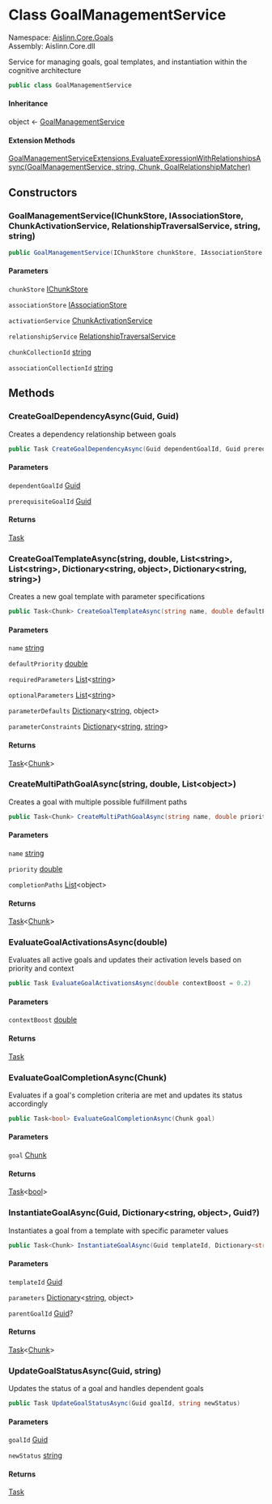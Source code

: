 # <a id="Aislinn_Core_Goals_GoalManagementService"></a> Class GoalManagementService

Namespace: [Aislinn.Core.Goals](Aislinn.Core.Goals.md)  
Assembly: Aislinn.Core.dll  

Service for managing goals, goal templates, and instantiation within the cognitive architecture

```csharp
public class GoalManagementService
```

#### Inheritance

object ← 
[GoalManagementService](Aislinn.Core.Goals.GoalManagementService.md)

#### Extension Methods

[GoalManagementServiceExtensions.EvaluateExpressionWithRelationshipsAsync\(GoalManagementService, string, Chunk, GoalRelationshipMatcher\)](Aislinn.Core.Goals.GoalManagementServiceExtensions.md\#Aislinn\_Core\_Goals\_GoalManagementServiceExtensions\_EvaluateExpressionWithRelationshipsAsync\_Aislinn\_Core\_Goals\_GoalManagementService\_System\_String\_Aislinn\_Core\_Models\_Chunk\_Aislinn\_Core\_Goals\_GoalRelationshipMatcher\_)

## Constructors

### <a id="Aislinn_Core_Goals_GoalManagementService__ctor_Aislinn_ChunkStorage_Interfaces_IChunkStore_Aislinn_ChunkStorage_Interfaces_IAssociationStore_Aislinn_Core_Services_ChunkActivationService_Aislinn_Core_Relationships_RelationshipTraversalService_System_String_System_String_"></a> GoalManagementService\(IChunkStore, IAssociationStore, ChunkActivationService, RelationshipTraversalService, string, string\)

```csharp
public GoalManagementService(IChunkStore chunkStore, IAssociationStore associationStore, ChunkActivationService activationService, RelationshipTraversalService relationshipService, string chunkCollectionId = "default", string associationCollectionId = "default")
```

#### Parameters

`chunkStore` [IChunkStore](Aislinn.ChunkStorage.Interfaces.IChunkStore.md)

`associationStore` [IAssociationStore](Aislinn.ChunkStorage.Interfaces.IAssociationStore.md)

`activationService` [ChunkActivationService](Aislinn.Core.Services.ChunkActivationService.md)

`relationshipService` [RelationshipTraversalService](Aislinn.Core.Relationships.RelationshipTraversalService.md)

`chunkCollectionId` [string](https://learn.microsoft.com/dotnet/api/system.string)

`associationCollectionId` [string](https://learn.microsoft.com/dotnet/api/system.string)

## Methods

### <a id="Aislinn_Core_Goals_GoalManagementService_CreateGoalDependencyAsync_System_Guid_System_Guid_"></a> CreateGoalDependencyAsync\(Guid, Guid\)

Creates a dependency relationship between goals

```csharp
public Task CreateGoalDependencyAsync(Guid dependentGoalId, Guid prerequisiteGoalId)
```

#### Parameters

`dependentGoalId` [Guid](https://learn.microsoft.com/dotnet/api/system.guid)

`prerequisiteGoalId` [Guid](https://learn.microsoft.com/dotnet/api/system.guid)

#### Returns

 [Task](https://learn.microsoft.com/dotnet/api/system.threading.tasks.task)

### <a id="Aislinn_Core_Goals_GoalManagementService_CreateGoalTemplateAsync_System_String_System_Double_System_Collections_Generic_List_System_String__System_Collections_Generic_List_System_String__System_Collections_Generic_Dictionary_System_String_System_Object__System_Collections_Generic_Dictionary_System_String_System_String__"></a> CreateGoalTemplateAsync\(string, double, List<string\>, List<string\>, Dictionary<string, object\>, Dictionary<string, string\>\)

Creates a new goal template with parameter specifications

```csharp
public Task<Chunk> CreateGoalTemplateAsync(string name, double defaultPriority, List<string> requiredParameters, List<string> optionalParameters = null, Dictionary<string, object> parameterDefaults = null, Dictionary<string, string> parameterConstraints = null)
```

#### Parameters

`name` [string](https://learn.microsoft.com/dotnet/api/system.string)

`defaultPriority` [double](https://learn.microsoft.com/dotnet/api/system.double)

`requiredParameters` [List](https://learn.microsoft.com/dotnet/api/system.collections.generic.list\-1)<[string](https://learn.microsoft.com/dotnet/api/system.string)\>

`optionalParameters` [List](https://learn.microsoft.com/dotnet/api/system.collections.generic.list\-1)<[string](https://learn.microsoft.com/dotnet/api/system.string)\>

`parameterDefaults` [Dictionary](https://learn.microsoft.com/dotnet/api/system.collections.generic.dictionary\-2)<[string](https://learn.microsoft.com/dotnet/api/system.string), object\>

`parameterConstraints` [Dictionary](https://learn.microsoft.com/dotnet/api/system.collections.generic.dictionary\-2)<[string](https://learn.microsoft.com/dotnet/api/system.string), [string](https://learn.microsoft.com/dotnet/api/system.string)\>

#### Returns

 [Task](https://learn.microsoft.com/dotnet/api/system.threading.tasks.task\-1)<[Chunk](Aislinn.Core.Models.Chunk.md)\>

### <a id="Aislinn_Core_Goals_GoalManagementService_CreateMultiPathGoalAsync_System_String_System_Double_System_Collections_Generic_List_System_Object__"></a> CreateMultiPathGoalAsync\(string, double, List<object\>\)

Creates a goal with multiple possible fulfillment paths

```csharp
public Task<Chunk> CreateMultiPathGoalAsync(string name, double priority, List<object> completionPaths)
```

#### Parameters

`name` [string](https://learn.microsoft.com/dotnet/api/system.string)

`priority` [double](https://learn.microsoft.com/dotnet/api/system.double)

`completionPaths` [List](https://learn.microsoft.com/dotnet/api/system.collections.generic.list\-1)<object\>

#### Returns

 [Task](https://learn.microsoft.com/dotnet/api/system.threading.tasks.task\-1)<[Chunk](Aislinn.Core.Models.Chunk.md)\>

### <a id="Aislinn_Core_Goals_GoalManagementService_EvaluateGoalActivationsAsync_System_Double_"></a> EvaluateGoalActivationsAsync\(double\)

Evaluates all active goals and updates their activation levels based on priority and context

```csharp
public Task EvaluateGoalActivationsAsync(double contextBoost = 0.2)
```

#### Parameters

`contextBoost` [double](https://learn.microsoft.com/dotnet/api/system.double)

#### Returns

 [Task](https://learn.microsoft.com/dotnet/api/system.threading.tasks.task)

### <a id="Aislinn_Core_Goals_GoalManagementService_EvaluateGoalCompletionAsync_Aislinn_Core_Models_Chunk_"></a> EvaluateGoalCompletionAsync\(Chunk\)

Evaluates if a goal's completion criteria are met and updates its status accordingly

```csharp
public Task<bool> EvaluateGoalCompletionAsync(Chunk goal)
```

#### Parameters

`goal` [Chunk](Aislinn.Core.Models.Chunk.md)

#### Returns

 [Task](https://learn.microsoft.com/dotnet/api/system.threading.tasks.task\-1)<[bool](https://learn.microsoft.com/dotnet/api/system.boolean)\>

### <a id="Aislinn_Core_Goals_GoalManagementService_InstantiateGoalAsync_System_Guid_System_Collections_Generic_Dictionary_System_String_System_Object__System_Nullable_System_Guid__"></a> InstantiateGoalAsync\(Guid, Dictionary<string, object\>, Guid?\)

Instantiates a goal from a template with specific parameter values

```csharp
public Task<Chunk> InstantiateGoalAsync(Guid templateId, Dictionary<string, object> parameters, Guid? parentGoalId = null)
```

#### Parameters

`templateId` [Guid](https://learn.microsoft.com/dotnet/api/system.guid)

`parameters` [Dictionary](https://learn.microsoft.com/dotnet/api/system.collections.generic.dictionary\-2)<[string](https://learn.microsoft.com/dotnet/api/system.string), object\>

`parentGoalId` [Guid](https://learn.microsoft.com/dotnet/api/system.guid)?

#### Returns

 [Task](https://learn.microsoft.com/dotnet/api/system.threading.tasks.task\-1)<[Chunk](Aislinn.Core.Models.Chunk.md)\>

### <a id="Aislinn_Core_Goals_GoalManagementService_UpdateGoalStatusAsync_System_Guid_System_String_"></a> UpdateGoalStatusAsync\(Guid, string\)

Updates the status of a goal and handles dependent goals

```csharp
public Task UpdateGoalStatusAsync(Guid goalId, string newStatus)
```

#### Parameters

`goalId` [Guid](https://learn.microsoft.com/dotnet/api/system.guid)

`newStatus` [string](https://learn.microsoft.com/dotnet/api/system.string)

#### Returns

 [Task](https://learn.microsoft.com/dotnet/api/system.threading.tasks.task)

